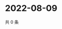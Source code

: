 # 2022-08-09

共 0 条

<!-- BEGIN WEIBO -->
<!-- 最后更新时间 Tue Aug 09 2022 16:07:17 GMT+0800 (China Standard Time) -->

<!-- END WEIBO -->
